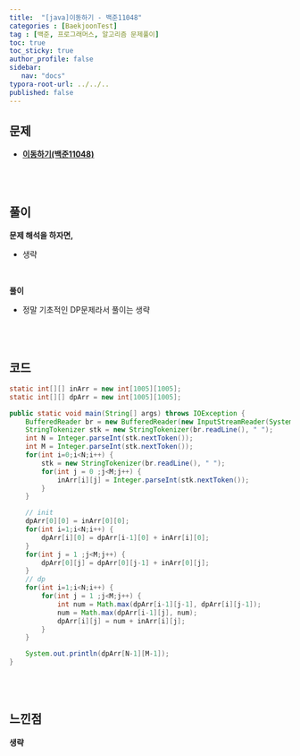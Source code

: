 ```yaml
---
title:  "[java]이동하기 - 백준11048"
categories : [BaekjoonTest]
tag : [백준, 프로그래머스, 알고리즘 문제풀이]
toc: true
toc_sticky: true
author_profile: false
sidebar:
   nav: "docs"
typora-root-url: ../../..
published: false
---
```




## 문제

* **[이동하기(백준11048)](https://www.acmicpc.net/problem/11048)**

<br><br>

## 풀이

**문제 해석을 하자면,**

* 생략

<br>

**풀이**

* 정말 기초적인 DP문제라서 풀이는 생략


<br><br>

## 코드

```java
static int[][] inArr = new int[1005][1005];
static int[][] dpArr = new int[1005][1005];

public static void main(String[] args) throws IOException {
    BufferedReader br = new BufferedReader(new InputStreamReader(System.in));
    StringTokenizer stk = new StringTokenizer(br.readLine(), " ");
    int N = Integer.parseInt(stk.nextToken());
    int M = Integer.parseInt(stk.nextToken());
    for(int i=0;i<N;i++) {
        stk = new StringTokenizer(br.readLine(), " ");
        for(int j = 0 ;j<M;j++) {
            inArr[i][j] = Integer.parseInt(stk.nextToken());
        }
    }

    // init
    dpArr[0][0] = inArr[0][0];
    for(int i=1;i<N;i++) {
        dpArr[i][0] = dpArr[i-1][0] + inArr[i][0];
    }
    for(int j = 1 ;j<M;j++) {
        dpArr[0][j] = dpArr[0][j-1] + inArr[0][j];
    }
    // dp
    for(int i=1;i<N;i++) {
        for(int j = 1 ;j<M;j++) {
            int num = Math.max(dpArr[i-1][j-1], dpArr[i][j-1]);
            num = Math.max(dpArr[i-1][j], num);
            dpArr[i][j] = num + inArr[i][j];
        }
    }

    System.out.println(dpArr[N-1][M-1]);
}
```

<br>**<br>**

## **느낀점**

**생략**
